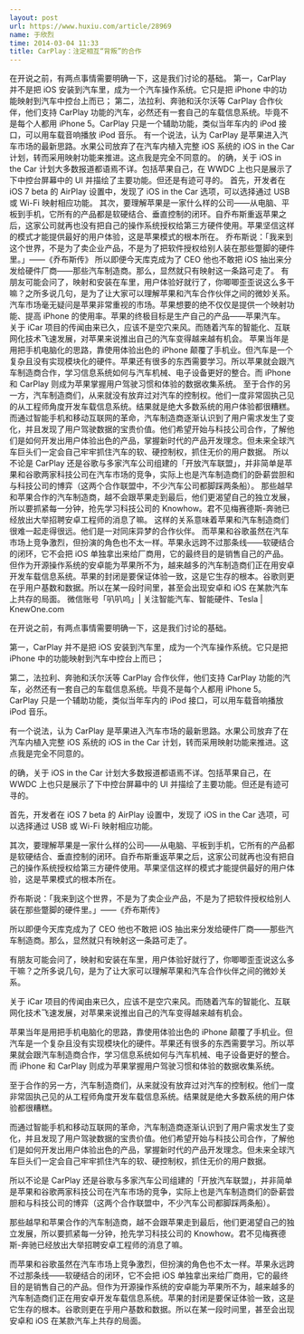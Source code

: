 ```yaml
---
layout: post
url: https://www.huxiu.com/article/28969
name: 于欣烈
time: 2014-03-04 11:33
title: CarPlay：注定相互“背叛”的合作
---
```

在开说之前，有两点事情需要明确一下，这是我们讨论的基础。 第一，CarPlay 并不是把 iOS 安装到汽车里，成为一个汽车操作系统。它只是把 iPhone 中的功能映射到汽车中控台上而已； 第二，法拉利、奔驰和沃尔沃等 CarPlay 合作伙伴，他们支持 CarPlay 功能的汽车，必然还有一套自己的车载信息系统。毕竟不是每个人都用 iPhone 5。CarPlay 只是一个辅助功能，类似当年车内的 iPod 接口，可以用车载音响播放 iPod 音乐。 有一个说法，认为 CarPlay 是苹果进入汽车市场的最新思路。水果公司放弃了在汽车内植入完整 iOS 系统的 iOS in the Car 计划，转而采用映射功能来推进。这点我是完全不同意的。 的确，关于 iOS in the Car 计划大多数报道都语焉不详。包括苹果自己，在 WWDC 上也只是展示了下中控台屏幕中的 UI 并描绘了主要功能。但还是有迹可寻的。 首先，开发者在 iOS 7 beta 的 AirPlay 设置中，发现了 iOS in the Car 选项，可以选择通过 USB 或 Wi-Fi 映射相应功能。 其次，要理解苹果是一家什么样的公司——从电脑、平板到手机，它所有的产品都是软硬结合、垂直控制的闭环。自乔布斯重返苹果之后，这家公司就再也没有把自己的操作系统授权给第三方硬件使用。苹果坚信这样的模式才能提供最好的用户体验，这是苹果模式的根本所在。 乔布斯说：「我来到这个世界，不是为了卖企业产品，不是为了把软件授权给别人装在那些蹩脚的硬件里。」——《乔布斯传》 所以即便今天库克成为了 CEO 他也不敢把 iOS 抽出来分发给硬件厂商——那些汽车制造商。那么，显然就只有映射这一条路可走了。 有朋友可能会问了，映射和安装在车里，用户体验好就行了，你唧唧歪歪说这么多干嘛？之所多说几句，是为了让大家可以理解苹果和汽车合作伙伴之间的微妙关系。 汽车市场毫无疑问是苹果非常重视的市场。苹果想要的绝不仅仅是提供一个映射功能、提高 iPhone 的使用率。苹果的终极目标是生产自己的产品——苹果汽车。 关于 iCar 项目的传闻由来已久，应该不是空穴来风。而随着汽车的智能化、互联网化技术飞速发展，对苹果来说推出自己的汽车变得越来越有机会。 苹果当年是用把手机电脑化的思路，靠使用体验出色的 iPhone 颠覆了手机业。但汽车是一个复杂且没有实现模块化的硬件。苹果还有很多的东西需要学习。所以苹果就会跟汽车制造商合作，学习信息系统如何与汽车机械、电子设备更好的整合。而 iPhone 和 CarPlay 则成为苹果掌握用户驾驶习惯和体验的数据收集系统。 至于合作的另一方，汽车制造商们，从来就没有放弃过对汽车的控制权。他们一度非常固执己见的从工程师角度开发车载信息系统。结果就是绝大多数系统的用户体验都很糟糕。 而通过智能手机和移动互联网的革命，汽车制造商逐渐认识到了用户需求发生了变化，并且发现了用户驾驶数据的宝贵价值。他们希望开始与科技公司合作，了解他们是如何开发出用户体验出色的产品，掌握新时代的产品开发理念。但未来全球汽车巨头们一定会自己牢牢抓住汽车的软、硬控制权，抓住无价的用户数据。 所以不论是 CarPlay 还是谷歌与多家汽车公司组建的「开放汽车联盟」，并非简单是苹果和谷歌两家科技公司在汽车市场的竞争，实际上也是汽车制造商们的卧薪尝胆和与科技公司的博弈（这两个合作联盟中，不少汽车公司都脚踩两条船）。 那些越早和苹果合作的汽车制造商，越不会跟苹果走到最后，他们更渴望自己的独立发展，所以要抓紧每一分钟，抢先学习科技公司的 Knowhow。君不见梅赛德斯-奔驰已经放出大举招聘安卓工程师的消息了嘛。 这样的关系意味着苹果和汽车制造商们很难一起走得很远。他们是一对同床异梦的合作伙伴。 而苹果和谷歌虽然在汽车市场上竞争激烈，但扮演的角色也不太一样。苹果永远跨不过那条线——软硬结合的闭环，它不会把 iOS 单独拿出来给厂商用，它的最终目的是销售自己的产品。但作为开源操作系统的安卓能为苹果所不为，越来越多的汽车制造商们正在用安卓开发车载信息系统。苹果的封闭是要保证体验一致，这是它生存的根本。谷歌则更在乎用户基数和数据。所以在某一段时间里，甚至会出现安卓和 iOS 在某款汽车上共存的局面。 微信账号「叭叭呜」| 关注智能汽车、智能硬件、Tesla | KnewOne.com

在开说之前，有两点事情需要明确一下，这是我们讨论的基础。

第一，CarPlay 并不是把 iOS 安装到汽车里，成为一个汽车操作系统。它只是把 iPhone 中的功能映射到汽车中控台上而已；

第二，法拉利、奔驰和沃尔沃等 CarPlay 合作伙伴，他们支持 CarPlay 功能的汽车，必然还有一套自己的车载信息系统。毕竟不是每个人都用 iPhone 5。CarPlay 只是一个辅助功能，类似当年车内的 iPod 接口，可以用车载音响播放 iPod 音乐。

有一个说法，认为 CarPlay 是苹果进入汽车市场的最新思路。水果公司放弃了在汽车内植入完整 iOS 系统的 iOS in the Car 计划，转而采用映射功能来推进。这点我是完全不同意的。

的确，关于 iOS in the Car 计划大多数报道都语焉不详。包括苹果自己，在 WWDC 上也只是展示了下中控台屏幕中的 UI 并描绘了主要功能。但还是有迹可寻的。

首先，开发者在 iOS 7 beta 的 AirPlay 设置中，发现了 iOS in the Car 选项，可以选择通过 USB 或 Wi-Fi 映射相应功能。

其次，要理解苹果是一家什么样的公司——从电脑、平板到手机，它所有的产品都是软硬结合、垂直控制的闭环。自乔布斯重返苹果之后，这家公司就再也没有把自己的操作系统授权给第三方硬件使用。苹果坚信这样的模式才能提供最好的用户体验，这是苹果模式的根本所在。

乔布斯说：「我来到这个世界，不是为了卖企业产品，不是为了把软件授权给别人装在那些蹩脚的硬件里。」——《乔布斯传》

所以即便今天库克成为了 CEO 他也不敢把 iOS 抽出来分发给硬件厂商——那些汽车制造商。那么，显然就只有映射这一条路可走了。

有朋友可能会问了，映射和安装在车里，用户体验好就行了，你唧唧歪歪说这么多干嘛？之所多说几句，是为了让大家可以理解苹果和汽车合作伙伴之间的微妙关系。

关于 iCar 项目的传闻由来已久，应该不是空穴来风。而随着汽车的智能化、互联网化技术飞速发展，对苹果来说推出自己的汽车变得越来越有机会。

苹果当年是用把手机电脑化的思路，靠使用体验出色的 iPhone 颠覆了手机业。但汽车是一个复杂且没有实现模块化的硬件。苹果还有很多的东西需要学习。所以苹果就会跟汽车制造商合作，学习信息系统如何与汽车机械、电子设备更好的整合。而 iPhone 和 CarPlay 则成为苹果掌握用户驾驶习惯和体验的数据收集系统。

至于合作的另一方，汽车制造商们，从来就没有放弃过对汽车的控制权。他们一度非常固执己见的从工程师角度开发车载信息系统。结果就是绝大多数系统的用户体验都很糟糕。

而通过智能手机和移动互联网的革命，汽车制造商逐渐认识到了用户需求发生了变化，并且发现了用户驾驶数据的宝贵价值。他们希望开始与科技公司合作，了解他们是如何开发出用户体验出色的产品，掌握新时代的产品开发理念。但未来全球汽车巨头们一定会自己牢牢抓住汽车的软、硬控制权，抓住无价的用户数据。

所以不论是 CarPlay 还是谷歌与多家汽车公司组建的「开放汽车联盟」，并非简单是苹果和谷歌两家科技公司在汽车市场的竞争，实际上也是汽车制造商们的卧薪尝胆和与科技公司的博弈（这两个合作联盟中，不少汽车公司都脚踩两条船）。

那些越早和苹果合作的汽车制造商，越不会跟苹果走到最后，他们更渴望自己的独立发展，所以要抓紧每一分钟，抢先学习科技公司的 Knowhow。君不见梅赛德斯-奔驰已经放出大举招聘安卓工程师的消息了嘛。

而苹果和谷歌虽然在汽车市场上竞争激烈，但扮演的角色也不太一样。苹果永远跨不过那条线——软硬结合的闭环，它不会把 iOS 单独拿出来给厂商用，它的最终目的是销售自己的产品。但作为开源操作系统的安卓能为苹果所不为，越来越多的汽车制造商们正在用安卓开发车载信息系统。苹果的封闭是要保证体验一致，这是它生存的根本。谷歌则更在乎用户基数和数据。所以在某一段时间里，甚至会出现安卓和 iOS 在某款汽车上共存的局面。


